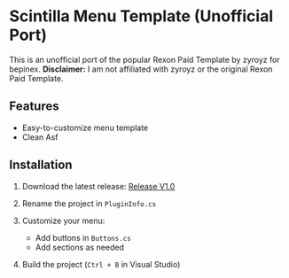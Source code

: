 # Scintilla Menu Template (Unofficial Port)

This is an unofficial port of the popular Rexon Paid Template by zyroyz
for bepinex. 
**Disclaimer:** I am not affiliated with zyroyz or the original Rexon Paid Template.

## Features
- Easy-to-customize menu template
- Clean Asf

## Installation

1. Download the latest release:  [Release V1.0](https://github.com/xfi0/Aether-Scintilla-Ported/releases/download/Release/ScintillaPorted.rar)

2. Rename the project in `PluginInfo.cs`

3. Customize your menu:
   - Add buttons in `Buttons.cs`
   - Add sections as needed

4. Build the project (`Ctrl + B` in Visual Studio)
